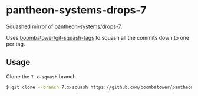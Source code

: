 pantheon-systems-drops-7
========================
Squashed mirror of [pantheon-systems/drops-7](https://github.com/pantheon-systems/drops-7).

Uses [boombatower/git-squash-tags](https://github.com/boombatower/git-squash-tags) to squash all
the commits down to one per tag.

Usage
-----
Clone the `7.x-squash` branch.

```sh
$ git clone --branch 7.x-squash https://github.com/boombatower/pantheon-systems-drops-7.git
```
